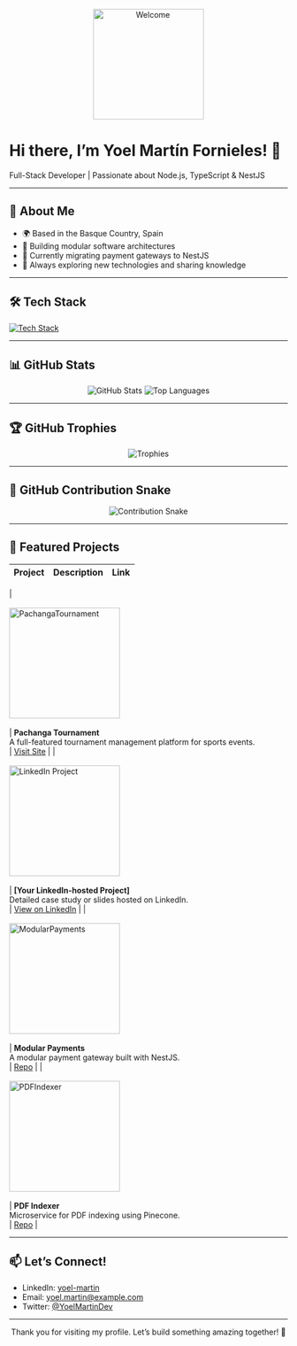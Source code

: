 <!-- HEADER -->
<p align="center">
  <img src="https://media.giphy.com/media/LLHkw7Un8VYPM/giphy.gif" alt="Welcome" width="200"/>
  <h1>Hi there, I’m Yoel Martín Fornieles! 👋</h1>
  <p>Full-Stack Developer | Passionate about Node.js, TypeScript & NestJS</p>
</p>

---

<!-- ABOUT ME -->
## 🔭 About Me
- 🌍 Based in the Basque Country, Spain  
- 💼 Building modular software architectures  
- 🎯 Currently migrating payment gateways to NestJS  
- 🚀 Always exploring new technologies and sharing knowledge

---

<!-- TECH STACK -->
## 🛠️ Tech Stack
[![Tech Stack](https://skillicons.dev/icons?i=js,ts,react,nodejs,nestjs,express,mongodb,postgres,python,django,html,css,sass,git,github)](https://github.com/yoelmartinfornieles)

---

<!-- GITHUB STATS -->
## 📊 GitHub Stats
<p align="center">
  <img src="https://camo.githubusercontent.com/226cec922db0d099db2203a84ee43212989d1a76079be159f835365bcd895ea5/68747470733a2f2f6769746875622d726561646d652d73746174732e76657263656c2e6170702f6170693f757365726e616d653d796f656c6d617274696e666f726e696c6573267468656d653d72656163742673686f775f69636f6e733d7472756526696e636c7564655f616c6c5f636f6d6d6974733d74727565" alt="GitHub Stats" />  
  <img src="https://camo.githubusercontent.com/eced22e07a51d35c4d2005eff043d77854228841b05e81122280da84c076342e/68747470733a2f2f6769746875622d726561646d652d73746174732e76657263656c2e6170702f6170692f746f702d6c616e67732f3f757365726e616d653d796f656c6d617274696e666f726e696c6573267468656d653d7265616374266c61796f75743d636f6d70616374" alt="Top Languages" />
</p>

---

<!-- TROPHIES -->
## 🏆 GitHub Trophies
<p align="center">
  <img src="https://camo.githubusercontent.com/dd8375880d2bf0af0f7caf2a91d1fe70bb671d39c90d2ec23f8309c19e8eff45/68747470733a2f2f6769746875622d726561646d652d73747265616b2d73746174732e6865726f6b756170702e636f6d2f3f757365723d796f656c6d617274696e666f726e696c6573267468656d653d7265616374266c61796f75743d636f6d70616374" alt="Trophies" />
</p>

---

<!-- CONTRIBUTION SNAKE -->
## 🐍 GitHub Contribution Snake
<p align="center">
  <img src="https://raw.githubusercontent.com/Platane/snk/master/generated/yoelmartinfornieles/github-contribution-grid-snake.svg" alt="Contribution Snake" />
</p>

---

<!-- FEATURED PROJECTS -->
## 🚀 Featured Projects

| Project | Description | Link |
|:---|:---|:---|
|  
  <a href="https://www.pachangatournament.com/" target="_blank">  
    <img src="project-image-url" alt="PachangaTournament" width="200"/>  
  </a>  
| **Pachanga Tournament**  
A full-featured tournament management platform for sports events.  
| [Visit Site](https://www.pachangatournament.com/) |
|  
  <a href="https://lnkd.in/dSxqudkV" target="_blank">  
    <img src="project-image-url" alt="LinkedIn Project" width="200"/>  
  </a>  
| **[Your LinkedIn-hosted Project]**  
Detailed case study or slides hosted on LinkedIn.  
| [View on LinkedIn](https://lnkd.in/dSxqudkV) |
|  
  <a href="https://github.com/yoelmartinfornieles/pagos-modular" target="_blank">  
    <img src="https://raw.githubusercontent.com/yoelmartinfornieles/pagos-modular/main/docs/logo.png" alt="ModularPayments" width="200"/>  
  </a>  
| **Modular Payments**  
A modular payment gateway built with NestJS.  
| [Repo](https://github.com/yoelmartinfornieles/pagos-modular) |
|  
  <a href="https://github.com/yoelmartinfornieles/pdf-indexer" target="_blank">  
    <img src="https://raw.githubusercontent.com/yoelmartinfornieles/pdf-indexer/main/docs/logo.png" alt="PDFIndexer" width="200"/>  
  </a>  
| **PDF Indexer**  
Microservice for PDF indexing using Pinecone.  
| [Repo](https://github.com/yoelmartinfornieles/pdf-indexer) |

---

<!-- CONTACT -->
## 📫 Let’s Connect!
- LinkedIn: [yoel-martin](https://www.linkedin.com/in/yoel-martin/)  
- Email: yoel.martin@example.com  
- Twitter: [@YoelMartinDev](https://twitter.com/YoelMartinDev)

---

<p align="center">Thank you for visiting my profile. Let’s build something amazing together! 🚀</p>

  
